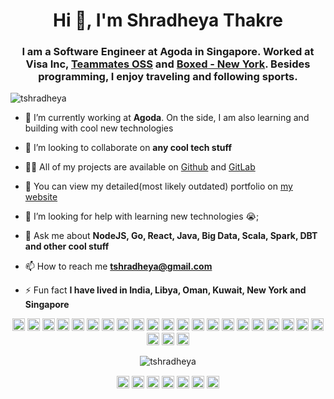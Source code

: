 <h1 align="center">Hi 👋, I'm Shradheya Thakre</h1>
<h3 align="center">
 I am a Software Engineer at Agoda in Singapore. Worked at Visa Inc, <a href="https://github.com/TEAMMATES">Teammates OSS</a> and <a href="https://github.com/giddyin"> Boxed - New York</a>. Besides programming, I enjoy traveling and following sports.</h3>
<p align="left"> <img src="https://komarev.com/ghpvc/?username=tshradheya" alt="tshradheya" /> </p>

- 🔭 I’m currently working at **Agoda**. On the side, I am also learning and building with cool new technologies 

- 👯 I’m looking to collaborate on **any cool tech stuff**

- 👨‍💻 All of my projects are available on [Github](https://github.com/tshradheya) and [GitLab](https://gitlab.com/tshradheya)

- 📝 You can view my detailed(most likely outdated) portfolio on [my website](http://www.shradheyathakre.com)

- 🤔 I’m looking for help with learning new technologies 😭;

- 💬 Ask me about **NodeJS, Go, React, Java, Big Data, Scala, Spark, DBT and other cool stuff**

- 📫 How to reach me **tshradheya@gmail.com**

- ⚡ Fun fact **I have lived in India, Libya, Oman, Kuwait, New York and Singapore**

<p align="center"><img src="https://cdn.jsdelivr.net/gh/devicons/devicon/icons/react/react-original-wordmark.svg" alt="react" width="20" height="20"/> <img src="https://cdn.jsdelivr.net/gh/devicons/devicon/icons/amazonwebservices/amazonwebservices-original-wordmark.svg" alt="aws" width="20" height="20"/> <img src="https://cdn.jsdelivr.net/gh/devicons/devicon/icons/android/android-original-wordmark.svg" alt="android" width="20" height="20"/> <img src="https://cdn.jsdelivr.net/gh/devicons/devicon/icons/bootstrap/bootstrap-plain.svg" alt="bootstrap" width="20" height="20"/> <img src="https://cdn.jsdelivr.net/gh/devicons/devicon/icons/c/c-original.svg" alt="c" width="20" height="20"/> <img src="https://cdn.jsdelivr.net/gh/devicons/devicon/icons/cplusplus/cplusplus-original.svg" alt="cplusplus" width="20" height="20"/> <img src="https://cdn.jsdelivr.net/gh/devicons/devicon/icons/css3/css3-original-wordmark.svg" alt="css3" width="20" height="20"/> <img src="https://cdn.jsdelivr.net/gh/devicons/devicon/icons/docker/docker-original-wordmark.svg" alt="docker" width="20" height="20"/> <img src="https://cdn.jsdelivr.net/gh/devicons/devicon/icons/go/go-original.svg" alt="go" width="20" height="20"/> <img src="https://cdn.jsdelivr.net/gh/devicons/devicon/icons/html5/html5-original-wordmark.svg" alt="html5" width="20" height="20"/> <img src="https://cdn.jsdelivr.net/gh/devicons/devicon/icons/java/java-original-wordmark.svg" alt="java" width="20" height="20"/> <img src="https://cdn.jsdelivr.net/gh/devicons/devicon/icons/javascript/javascript-original.svg" alt="javascript" width="20" height="20"/> <img src="https://cdn.jsdelivr.net/gh/devicons/devicon/icons/typescript/typescript-original.svg" alt="typescript" width="20" height="20"/> <img src="https://cdn.jsdelivr.net/gh/devicons/devicon/icons/mongodb/mongodb-original-wordmark.svg" alt="mongodb" width="20" height="20"/> <img src="https://cdn.jsdelivr.net/gh/devicons/devicon/icons/mysql/mysql-original-wordmark.svg" alt="mysql" width="20" height="20"/> <img src="https://cdn.jsdelivr.net/gh/devicons/devicon/icons/postgresql/postgresql-original-wordmark.svg" alt="postgresql" width="20" height="20"/> <img src="https://cdn.jsdelivr.net/gh/devicons/devicon/icons/redis/redis-original-wordmark.svg" alt="redis" width="20" height="20"/> <img src="https://cdn.jsdelivr.net/gh/devicons/devicon/icons/sass/sass-original.svg" alt="sass" width="20" height="20"/> <img src="https://cdn.jsdelivr.net/gh/devicons/devicon/icons/nodejs/nodejs-original-wordmark.svg" alt="nodejs" width="20" height="20"/> <img src="https://cdn.jsdelivr.net/gh/devicons/devicon/icons/python/python-original-wordmark.svg" alt="python" width="20" height="20"/> <img src="https://cdn.jsdelivr.net/gh/devicons/devicon/icons/linux/linux-original.svg" alt="linux" width="20" height="20"/> <img src="https://cdn.jsdelivr.net/gh/devicons/devicon/icons/redux/redux-original.svg" alt="redux" width="20" height="20"/> <img src="https://cdn.jsdelivr.net/gh/devicons/devicon/icons/webpack/webpack-original.svg" alt="webpack" width="20" height="20"/> <img src="https://cdn.jsdelivr.net/gh/devicons/devicon/icons/express/express-original-wordmark.svg" alt="express" width="20" height="20"/></p>
<p align="center"> <img src="https://github-readme-stats.vercel.app/api?username=tshradheya&show_icons=true" alt="tshradheya" /> </p>

<p align="center">
<a href="https://dev.to/tshradheya" target="blank"><img align="center" src="https://cdn.jsdelivr.net/npm/simple-icons@3.0.1/icons/dev-dot-to.svg" alt="tshradheya" height="20" width="20" /></a>
<a href="https://twitter.com/tshradheya" target="blank"><img align="center" src="https://cdn.jsdelivr.net/npm/simple-icons@3.0.1/icons/twitter.svg" alt="tshradheya" height="20" width="20" /></a>
<a href="https://linkedin.com/in/tshradheya" target="blank"><img align="center" src="https://cdn.jsdelivr.net/npm/simple-icons@3.0.1/icons/linkedin.svg" alt="tshradheya" height="20" width="20" /></a>
<a href="https://stackoverflow.com/tshradheya" target="blank"><img align="center" src="https://cdn.jsdelivr.net/npm/simple-icons@3.0.1/icons/stackoverflow.svg" alt="tshradheya" height="20" width="20" /></a>
<a href="https://fb.com/tshradheya" target="blank"><img align="center" src="https://cdn.jsdelivr.net/npm/simple-icons@3.0.1/icons/facebook.svg" alt="tshradheya" height="20" width="20" /></a>
<a href="https://instagram.com/tshradheya" target="blank"><img align="center" src="https://cdn.jsdelivr.net/npm/simple-icons@3.0.1/icons/instagram.svg" alt="tshradheya" height="20" width="20" /></a>
<a href="https://www.youtube.com/c/tshradheya" target="blank"><img align="center" src="https://cdn.jsdelivr.net/npm/simple-icons@3.0.1/icons/youtube.svg" alt="tshradheya" height="20" width="20" /></a>
</p>
